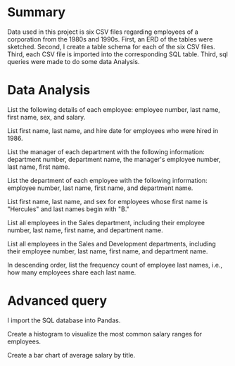 # Summary
Data used in this project is six CSV files regarding employees of a corporation from the 1980s and 1990s. 
First, an ERD of the tables were sketched. Second, I create a table schema for each of the six CSV files. Third, each CSV file is imported into the corresponding SQL table. Third, sql queries were made to do some data Analysis. 





# Data Analysis

List the following details of each employee: employee number, last name, first name, sex, and salary.


List first name, last name, and hire date for employees who were hired in 1986.


List the manager of each department with the following information: department number, department name, the manager's employee number, last name, first name.


List the department of each employee with the following information: employee number, last name, first name, and department name.


List first name, last name, and sex for employees whose first name is "Hercules" and last names begin with "B."


List all employees in the Sales department, including their employee number, last name, first name, and department name.


List all employees in the Sales and Development departments, including their employee number, last name, first name, and department name.


In descending order, list the frequency count of employee last names, i.e., how many employees share each last name.



# Advanced query

I import the SQL database into Pandas. 

Create a histogram to visualize the most common salary ranges for employees.

Create a bar chart of average salary by title.



